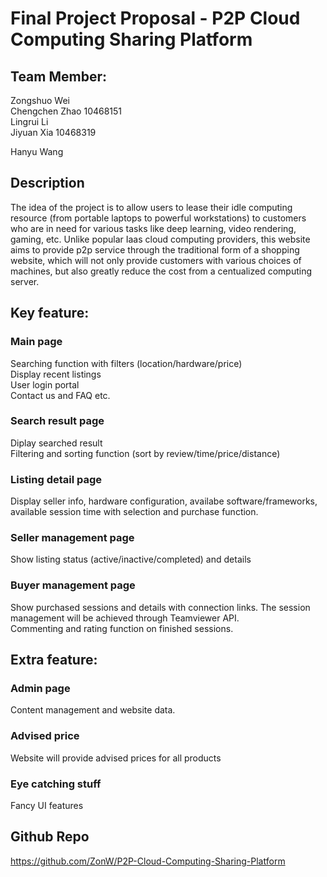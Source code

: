 # Final Project Proposal - P2P Cloud Computing Sharing Platform  
## Team Member:  
Zongshuo Wei  
Chengchen Zhao 10468151  
Lingrui Li  
Jiyuan Xia 10468319 

Hanyu Wang  
  
## Description  
The idea of the project is to allow users to lease their idle computing resource (from portable laptops to powerful workstations) to customers who are in need for various tasks like deep learning, video rendering, gaming, etc. Unlike popular Iaas cloud computing providers, this website aims to provide p2p service through the traditional form of a shopping website, which will not only provide customers with various choices of machines, but also greatly reduce the cost from a centualized computing server.  
  
## Key feature:
### Main page  
Searching function with filters (location/hardware/price)  
Display recent listings  
User login portal  
Contact us and FAQ etc.  
### Search result page  
Diplay searched result  
Filtering and sorting function (sort by review/time/price/distance)  
### Listing detail page  
Display seller info, hardware configuration, availabe software/frameworks, available session time with selection and purchase function.  
### Seller management page   
Show listing status (active/inactive/completed) and details  
### Buyer management page  
Show purchased sessions and details with connection links. The session management will be achieved through Teamviewer API.  
Commenting and rating function on finished sessions.  

## Extra feature:  
### Admin page 
Content management and website data.  
### Advised price  
Website will provide advised prices for all products  
### Eye catching stuff  
Fancy UI features  
  
  
## Github Repo  
https://github.com/ZonW/P2P-Cloud-Computing-Sharing-Platform    
